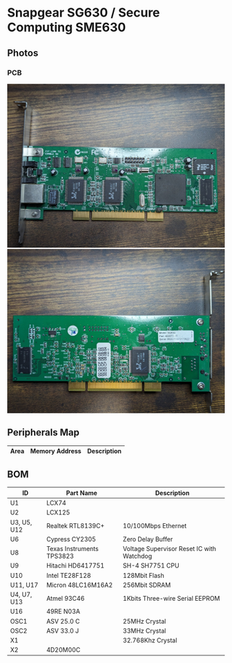 # Snapgear SG630 / Secure Computing SME630

## Photos
### PCB
![PCB Top](pcb_top.jpg)
![PCB Bottom](pcb_bottom.jpg)

## Peripherals Map
| Area | Memory Address | Description |
| ---- | -------------- | ----------- |

## BOM
| ID | Part Name | Description |
| -- | --------- | ----------- |
| U1 | LCX74 | |
| U2 | LCX125 | |
| U3, U5, U12 | Realtek RTL8139C+ | 10/100Mbps Ethernet |
| U6 | Cypress CY2305 | Zero Delay Buffer |
| U8 | Texas Instruments TPS3823 | Voltage Supervisor Reset IC with Watchdog |
| U9 | Hitachi HD6417751 | SH-4 SH7751 CPU |
| U10 | Intel TE28F128 | 128Mbit Flash |
| U11, U17 | Micron 48LC16M16A2 | 256Mbit SDRAM |
| U4, U7, U13 | Atmel 93C46 | 1Kbits Three-wire Serial EEPROM |
| U16 | 49RE N03A | |
| OSC1 | ASV 25.0 C  | 25MHz Crystal |
| OSC2 | ASV 33.0 J  | 33MHz Crystal |
| X1 |  | 32.768Khz Crystal |
| X2 | 4D20M00C | |
